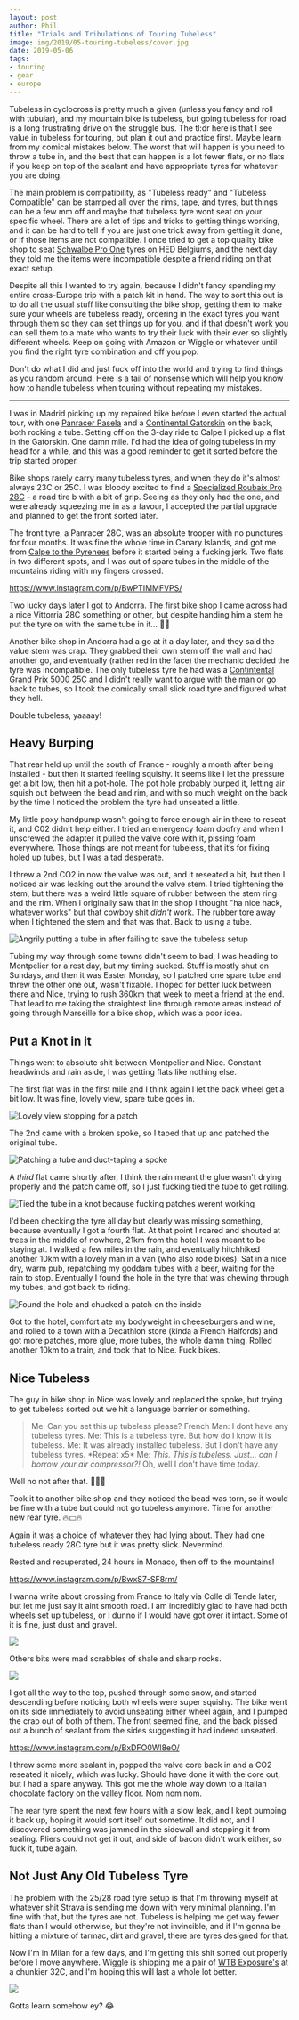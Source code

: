 ```yaml
---
layout: post
author: Phil
title: "Trials and Tribulations of Touring Tubeless"
image: img/2019/05-touring-tubeless/cover.jpg
date: 2019-05-06
tags:
- touring
- gear
- europe
---
```


Tubeless in cyclocross is pretty much a given (unless you fancy and roll with tubular), and my mountain bike is tubeless, but going tubeless for road is a long frustrating drive on the struggle bus. The tl:dr here is that I see value in tubeless for touring, but plan it out and practice first. Maybe learn from my comical mistakes below. The worst that will happen is you need to throw a tube in, and the best that can happen is a lot fewer flats, or no flats if you keep on top of the sealant and have appropriate tyres for whatever you are doing.

The main problem is compatibility, as "Tubeless ready" and "Tubeless Compatible" can be stamped all over the rims, tape, and tyres, but things can be a few mm off and maybe that tubeless tyre wont seat on your specific wheel. There are a lot of tips and tricks to getting things working, and it can be hard to tell if you are just one trick away from getting it done, or if those items are not compatible. I once tried to get a top quality bike shop to seat [Schwalbe Pro One](https://www.schwalbe.com/en/road-reader/schwalbe-pro-one.html) tyres on HED Belgiums, and the next day they told me the items were incompatible despite a friend riding on that exact setup.

Despite all this I wanted to try again, because I didn't fancy spending my entire cross-Europe trip with a patch kit in hand. The way to sort this out is to do all the usual stuff like consulting the bike shop, getting them to make sure your wheels are tubeless ready, ordering in the exact tyres you want through them so they can set things up for you, and if that doesn't work you can sell them to a mate who wants to try their luck with their ever so slightly different wheels. Keep on going with Amazon or Wiggle or whatever until you find the right tyre combination and off you pop.

Don't do what I did and just fuck off into the world and trying to find things as you random around. Here is a tail of nonsense which will help you know how to handle tubeless when touring without repeating my mistakes.

<hr>

I was in Madrid picking up my repaired bike before I even started the actual tour, with one [Panracer Pasela](https://panaracerusa.com/product/pasela-protite-urban-touring-tire-2/) and a [Continental Gatorskin](https://www.continental-tires.com/bicycle/tires/race-tires/gatorskin) on the back, both rocking a tube. Setting off on the 3-day ride to Calpe I picked up a flat in the Gatorskin. One damn mile. I'd had the idea of going tubeless in my head for a while, and this was a good reminder to get it sorted before the trip started proper.

Bike shops rarely carry many tubeless tyres, and when they do it's almost always 23C or 25C. I was bloody excited to find a [Specialized Roubaix Pro 28C](https://www.cyclingweekly.com/reviews/tyres/specialized-roubaix-pro-tyre) - a road tire b with a bit of grip. Seeing as they only had the one, and were already squeezing me in as a favour, I accepted the partial upgrade and planned to get the front sorted later.

The front tyre, a Panracer 28C, was an absolute trooper with no punctures for four months. It was fine the whole time in Canary Islands, and got me from [Calpe to the Pyrenees](/euro-trip-spain/) before it started being a fucking jerk. Two flats in two different spots, and I was out of spare tubes in the middle of the mountains riding with my fingers crossed.

https://www.instagram.com/p/BwPTIMMFVPS/

Two lucky days later I got to Andorra. The first bike shop I came across had a nice Vittorria 28C something or other, but despite handing him a stem he put the tyre on with the same tube in it... 🤦‍♀️

Another bike shop in Andorra had a go at it a day later, and they said the value stem was crap. They grabbed their own stem off the wall and had another go, and eventually (rather red in the face) the mechanic decided the tyre was incompatible. The only tubeless tyre he had was a [Contintental Grand Prix 5000 25C](https://www.continental-tires.com/bicycle/tires/race-tires/grand-prix-5000) and I didn't really want to argue with the man or go back to tubes, so I took the comically small slick road tyre and figured what they hell.

Double tubeless, yaaaay!

## Heavy Burping

That rear held up until the south of France - roughly a month after being installed - but then it started feeling squishy. It seems like I let the pressure get a bit low, then hit a pot-hole. The pot hole probably burped it, letting air squish out between the bead and rim, and with so much weight on the back by the time I noticed the problem the tyre had unseated a little.

My little poxy handpump wasn't going to force enough air in there to reseat it, and C02 didn't help either. I tried an emergency foam doofry and when I unscrewed the adapter it pulled the valve core with it, pissing foam everywhere. Those things are not meant for tubeless, that it’s for fixing holed up tubes, but I was a tad desperate.

I threw a 2nd CO2 in now the valve was out, and it reseated a bit, but then I noticed air was leaking out the around the valve stem. I tried tightening the stem, but there was a weird little square of rubber between the stem ring and the rim. When I originally saw that in the shop I thought "ha nice hack, whatever works" but that cowboy shit *didn't* work. The rubber tore away when I tightened the stem and that was that. Back to using a tube.

![Angrily putting a tube in after failing to save the tubeless setup](img/2019/05-touring-tubeless/retubing.jpg)

Tubing my way through some towns didn't seem to bad, I was heading to Montpelier for a rest day, but my timing sucked. Stuff is mostly shut on Sundays, and then it was Easter Monday, so I patched one spare tube and threw the other one out, wasn't fixable. I hoped for better luck between there and Nice, trying to rush 360km that week to meet a friend at the end. That lead to me taking the straightest line through remote areas instead of going through Marseille for a bike shop, which was a poor idea.

## Put a Knot in it

Things went to absolute shit between Montpelier and Nice. Constant headwinds and rain aside, I was getting flats like nothing else.

The first flat was in the first mile and I think again I let the back wheel get a bit low. It was fine, lovely view, spare tube goes in.

![Lovely view stopping for a patch](img/2019/05-touring-tubeless/lovely-patch.jpg)

The 2nd came with a broken spoke, so I taped that up and patched the original tube.

![Patching a tube and duct-taping a spoke](img/2019/05-touring-tubeless/spoke-patch.jpg)

A _third_ flat came shortly after, I think the rain meant the glue wasn't drying properly and the patch came off, so I just fucking tied the tube to get rolling.

![Tied the tube in a knot because fucking patches werent working](img/2019/05-touring-tubeless/tied.jpg)

I'd been checking the tyre all day but clearly was missing something, because eventually I got a fourth flat. At that point I roared and shouted at trees in the middle of nowhere, 21km from the hotel I was meant to be staying at. I walked a few miles in the rain, and eventually hitchhiked another 10km with a lovely man in a van (who also rode bikes). Sat in a nice dry, warm pub, repatching my goddam tubes with a beer, waiting for the rain to stop. Eventually I found the hole in the tyre that was chewing through my tubes, and got back to riding.

![Found the hole and chucked a patch on the inside](img/2019/05-touring-tubeless/found-it.jpg)

Got to the hotel, comfort ate my bodyweight in cheeseburgers and wine, and rolled to a town with a Decathlon store (kinda a French Halfords) and got more patches, more glue, more tubes, the whole damn thing. Rolled another 10km to a train, and took that to Nice. Fuck bikes.

## Nice Tubeless

The guy in bike shop in Nice was lovely and replaced the spoke, but trying to get tubeless sorted out we hit a language barrier or something.

> Me: Can you set this up tubeless please?
> French Man: I dont have any tubeless tyres.
> Me: This is a tubeless tyre.
> But how do I know it is tubeless.
> Me: It was already installed tubeless.
> But I don't have any tubeless tyres.
> \*Repeat x5\*
> Me: _This. This is tubeless. Just... can I borrow your air compressor?!_
> Oh, well I don't have time today.

Well no not after that. 🤦🏻‍♂️

Took it to another bike shop and they noticed the bead was torn, so it would be fine with a tube but could not go tubeless anymore. Time for another new rear tyre. 🔥💵🔥

Again it was a choice of whatever they had lying about. They had one tubeless ready 28C tyre but it was pretty slick. Nevermind.

Rested and recuperated, 24 hours in Monaco, then off to the mountains!

https://www.instagram.com/p/BwxS7-SF8rm/

I wanna write about crossing from France to Italy via Colle di Tende later, but let me just say it aint smooth road. I am incredibly glad to have had both wheels set up tubeless, or I dunno if I would have got over it intact. Some of it is fine, just dust and gravel.

![](img/2019/05-touring-tubeless/not-bad.jpg)

Others bits were mad scrabbles of shale and sharp rocks.

![](img/2019/05-touring-tubeless/colle-tende.jpg)

I got all the way to the top, pushed through some snow, and started descending before noticing both wheels were super squishy. The bike went on its side immediately to avoid unseating either wheel again, and I pumped the crap out of both of them. The front seemed fine, and the back pissed out a bunch of sealant from the sides suggesting it had indeed unseated.

https://www.instagram.com/p/BxDFO0Wl8eO/

I threw some more sealant in, popped the valve core back in and a CO2 reseated it nicely, which was lucky. Should have done it with the core out, but I had a spare anyway. This got me the whole way down to a Italian chocolate factory on the valley floor. Nom nom nom.

The rear tyre spent the next few hours with a slow leak, and I kept pumping it back up, hoping it would sort itself out sometime. It did not, and I discovered something was jammed in the sidewall and stopping it from sealing. Pliers could not get it out, and side of bacon didn't work either, so fuck it, tube again.

## Not Just Any Old Tubeless Tyre

The problem with the 25/28 road tyre setup is that I'm throwing myself at whatever shit Strava is sending me down with very minimal planning. I'm fine with that, but the tyres are not. Tubeless is helping me get way fewer flats than I would otherwise, but they're not invincible, and if I'm gonna be hitting a mixture of tarmac, dirt and gravel, there are tyres designed for that.

Now I'm in Milan for a few days, and I'm getting this shit sorted out properly before I move anywhere. Wiggle is shipping me a pair of [WTB Exposure's](https://www.wiggle.co.uk/wtb-exposure-tcs-road-tyre-tan-sidewall/) at a chunkier 32C, and I'm hoping this will last a whole lot better.

![](img/2019/05-touring-tubeless/WTB-Exposure.jpg)

Gotta learn somehow ey? 😂